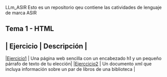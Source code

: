 LLm_ASIR
Esto es un repositorio qeu contiene las catividades de lenguaje de marca ASIR

## Tema 1 - HTML


|          Ejercicio                     |     Descripción                                                                          |
------------------------------------------------------------------------------------------------------------------------------------
|[Ejercicio1](tema1/activHTML1.html)     |  Una página web sencilla con un encabezado h1 y un pequeño párrafo de texto de tu elección|
|[Ejerccicio2](tema2/biblioteca.xml)     |  Un documento xml que incluya información sobre un par de libros de una biblioteca        |
